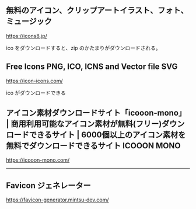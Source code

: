 ## 無料のアイコン、クリップアートイラスト、フォト、ミュージック
https://icons8.jp/

ico をダウンロードすると、zip のかたまりがダウンロードされる。  


## Free Icons PNG, ICO, ICNS and Vector file SVG
https://icon-icons.com/

ico がダウンロードできる


## アイコン素材ダウンロードサイト「icooon-mono」 | 商用利用可能なアイコン素材が無料(フリー)ダウンロードできるサイト | 6000個以上のアイコン素材を無料でダウンロードできるサイト ICOOON MONO
https://icooon-mono.com/


____________________________________________________________________
## Favicon ジェネレーター
https://favicon-generator.mintsu-dev.com/



